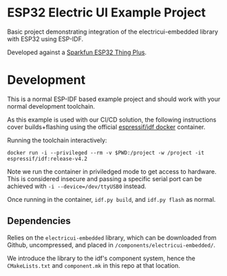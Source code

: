 # ESP32 Electric UI Example Project

Basic project demonstrating integration of the electricui-embedded library with ESP32 using ESP-IDF.

Developed against a [Sparkfun ESP32 Thing Plus](https://www.sparkfun.com/products/15663).

# Development

This is a normal ESP-IDF based example project and should work with your normal development toolchain. 

As this example is used with our CI/CD solution, the following instructions cover builds+flashing using the official [espressif/idf docker](https://hub.docker.com/r/espressif/idf/tags) container.

Running the toolchain interactively:

```
docker run -i --privileged --rm -v $PWD:/project -w /project -it espressif/idf:release-v4.2
```

Note we run the container in priviledged mode to get access to hardware. This is considered insecure and passing a specific serial port can be achieved with `-i --device=/dev/ttyUSB0` instead.

Once running in the container, `idf.py build`, and `idf.py flash` as normal.

## Dependencies

Relies on the `electricui-embedded` library, which can be downloaded from Github, uncompressed, and placed in `/components/electricui-embedded/`.

We introduce the library to the idf's component system, hence the `CMakeLists.txt` and `component.mk` in this repo at that location.